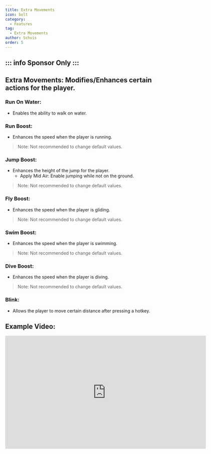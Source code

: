 ```yaml
---
title: Extra Movements
icon: bolt
category:
  - Features
tag:
  - Extra Movements
author: Schvis
order: 5
---
```

::: info Sponsor Only
:::
---
## Extra Movements: Modifies/Enhances certain actions for the player.
### Run On Water:
- Enables the ability to walk on water.
### Run Boost:
- Enhances the speed when the player is running.
> Note: Not recommended to change default values.
### Jump Boost:
- Enhances the height of the jump for the player.
    - Apply Mid Air: Enable jumping while not on the ground.
> Note: Not recommended to change default values.
### Fly Boost:
- Enhances the speed when the player is gliding.
> Note: Not recommended to change default values.
### Swim Boost: 
- Enhances the speed when the player is swimming.
> Note: Not recommended to change default values.
### Dive Boost:
- Enhances the speed when the player is diving.
> Note: Not recommended to change default values.
### Blink:
- Allows the player to move certain distance after pressing a hotkey.

## Example Video:

<div class="iframe-container"><iframe width="640" height="360" src="https://www.youtube.com/embed/wMd9icqhFQg?list=PL5eI1Tb64p56g27qfYk7VuFTz4FK6YrKa" title="Korepi - Extra Movement (Sponsor)" frameborder="0" allow="accelerometer; autoplay; clipboard-write; encrypted-media; gyroscope; picture-in-picture; web-share" allowfullscreen></iframe></div>
